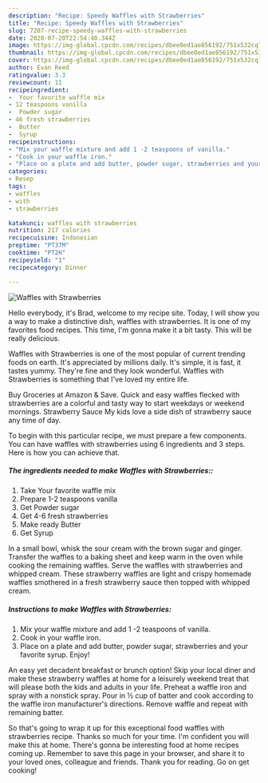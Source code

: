 ```yaml
---
description: "Recipe: Speedy Waffles with Strawberries"
title: "Recipe: Speedy Waffles with Strawberries"
slug: 7207-recipe-speedy-waffles-with-strawberries
date: 2020-07-20T22:54:40.344Z
image: https://img-global.cpcdn.com/recipes/dbee0ed1ae856192/751x532cq70/waffles-with-strawberries-recipe-main-photo.jpg
thumbnail: https://img-global.cpcdn.com/recipes/dbee0ed1ae856192/751x532cq70/waffles-with-strawberries-recipe-main-photo.jpg
cover: https://img-global.cpcdn.com/recipes/dbee0ed1ae856192/751x532cq70/waffles-with-strawberries-recipe-main-photo.jpg
author: Evan Reed
ratingvalue: 3.3
reviewcount: 11
recipeingredient:
-  Your favorite waffle mix
- 12 teaspoons vanilla
-  Powder sugar
- 46 fresh strawberries
-  Butter
-  Syrup
recipeinstructions:
- "Mix your waffle mixture and add 1 -2 teaspoons of vanilla."
- "Cook in your waffle iron."
- "Place on a plate and add butter, powder sugar, strawberries and your favorite syrup. Enjoy!"
categories:
- Resep
tags:
- waffles
- with
- strawberries

katakunci: waffles with strawberries
nutrition: 217 calories
recipecuisine: Indonesian
preptime: "PT37M"
cooktime: "PT2H"
recipeyield: "1"
recipecategory: Dinner

---
```



![Waffles with Strawberries](https://img-global.cpcdn.com/recipes/dbee0ed1ae856192/751x532cq70/waffles-with-strawberries-recipe-main-photo.jpg)

Hello everybody, it's Brad, welcome to my recipe site. Today, I will show you a way to make a distinctive dish, waffles with strawberries. It is one of my favorites food recipes. This time, I'm gonna make it a bit tasty. This will be really delicious.

Waffles with Strawberries is one of the most popular of current trending foods on earth. It's appreciated by millions daily. It's simple, it is fast, it tastes yummy. They're fine and they look wonderful. Waffles with Strawberries is something that I've loved my entire life.

Buy Groceries at Amazon &amp; Save. Quick and easy waffles flecked with strawberries are a colorful and tasty way to start weekdays or weekend mornings. Strawberry Sauce My kids love a side dish of strawberry sauce any time of day.


To begin with this particular recipe, we must prepare a few components. You can have waffles with strawberries using 6 ingredients and 3 steps. Here is how you can achieve that.

##### The ingredients needed to make Waffles with Strawberries::

1. Take  Your favorite waffle mix
1. Prepare 1-2 teaspoons vanilla
1. Get  Powder sugar
1. Get 4-6 fresh strawberries
1. Make ready  Butter
1. Get  Syrup


In a small bowl, whisk the sour cream with the brown sugar and ginger. Transfer the waffles to a baking sheet and keep warm in the oven while cooking the remaining waffles. Serve the waffles with strawberries and whipped cream. These strawberry waffles are light and crispy homemade waffles smothered in a fresh strawberry sauce then topped with whipped cream. 

##### Instructions to make Waffles with Strawberries:

1. Mix your waffle mixture and add 1 -2 teaspoons of vanilla.
1. Cook in your waffle iron.
1. Place on a plate and add butter, powder sugar, strawberries and your favorite syrup. Enjoy!


An easy yet decadent breakfast or brunch option! Skip your local diner and make these strawberry waffles at home for a leisurely weekend treat that will please both the kids and adults in your life. Preheat a waffle iron and spray with a nonstick spray. Pour in ½ cup of batter and cook according to the waffle iron manufacturer&#39;s directions. Remove waffle and repeat with remaining batter. 

So that's going to wrap it up for this exceptional food waffles with strawberries recipe. Thanks so much for your time. I'm confident you will make this at home. There's gonna be interesting food at home recipes coming up. Remember to save this page in your browser, and share it to your loved ones, colleague and friends. Thank you for reading. Go on get cooking!

